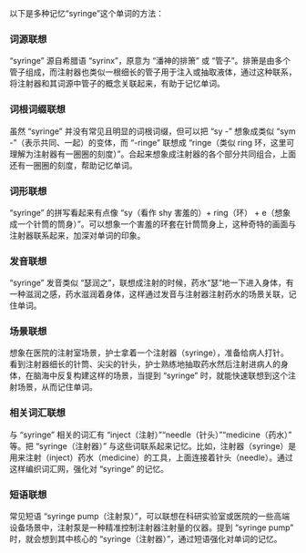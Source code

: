 以下是多种记忆“syringe”这个单词的方法：

### 词源联想
“syringe” 源自希腊语 “syrinx”，原意为 “潘神的排箫” 或 “管子”。排箫是由多个管子组成，而注射器也类似一根细长的管子用于注入或抽取液体，通过这种联系，将注射器和其词源中管子的概念关联起来，有助于记忆单词。

### 词根词缀联想
虽然 “syringe” 并没有常见且明显的词根词缀，但可以把 “sy -” 想象成类似 “sym -”（表示共同、一起）的变体，而 “-ringe” 联想成 “ringe（类似 ring 环，这里可理解为注射器有一圈圈的刻度）”。合起来想象成注射器的各个部分共同组合，上面还有一圈圈的刻度，帮助记忆单词。

### 词形联想
“syringe” 的拼写看起来有点像 “sy（看作 shy 害羞的）+ ring（环） + e（想象成一个针筒的筒身）”。可以想象一个害羞的环套在针筒筒身上，这种奇特的画面与注射器联系起来，加深对单词的印象。

### 发音联想
“syringe” 发音类似 “瑟润之”，联想成注射的时候，药水“瑟”地一下进入身体，有一种滋润之感，药水滋润着身体，这样通过发音与注射器注射药水的场景关联，记住单词。

### 场景联想
想象在医院的注射室场景，护士拿着一个注射器（syringe），准备给病人打针。看到注射器细长的针筒、尖尖的针头，护士熟练地抽取药水然后注射进病人的身体，在脑海中反复构建这样的场景，当提到 “syringe” 时，就能快速联想到这个注射场景，从而记住单词。

### 相关词汇联想
与 “syringe” 相关的词汇有 “inject（注射）”“needle（针头）”“medicine（药水）” 等。把 “syringe（注射器）” 与这些词联系起来记忆。比如，注射器（syringe）是用来注射（inject）药水（medicine）的工具，上面连接着针头（needle）。通过这样编织词汇网，强化对 “syringe” 的记忆。

### 短语联想
常见短语 “syringe pump（注射泵）”，可以联想在科研实验室或医院的一些高端设备场景中，注射泵是一种精准控制注射器注射量的仪器。提到 “syringe pump” 时，就会想到其中核心的 “syringe（注射器）”，通过短语强化对单词的记忆。 